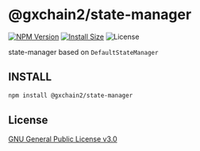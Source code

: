 # @gxchain2/state-manager
[![NPM Version](https://img.shields.io/npm/v/@gxchain2/state-manager)](https://www.npmjs.org/package/@gxchain2/state-manager)
[![Install Size](https://packagephobia.now.sh/badge?p=@gxchain2/state-manager)](https://packagephobia.now.sh/result?p=@gxchain2/state-manager)
![License](https://img.shields.io/npm/l/@gxchain2/state-manager)


state-manager based on `DefaultStateManager`
## INSTALL

```sh
npm install @gxchain2/state-manager
```

## License

[GNU General Public License v3.0](https://www.gnu.org/licenses/gpl-3.0.en.html)
